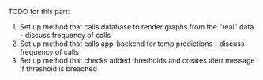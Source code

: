 TODO for this part:
1. Set up method that calls database to render graphs from the "real" data - discuss frequency of calls
2. Set up method that calls app-backend for temp predictions - discuss frequency of calls
3. Set up method that checks added thresholds and creates alert message if threshold is breached